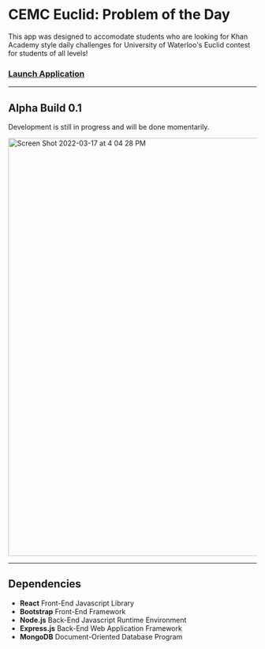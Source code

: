 # CEMC Euclid: Problem of the Day

This app was designed to accomodate students who are looking for Khan Academy style daily challenges for University of Waterloo's Euclid contest for students of all levels!

### [Launch Application](https://cemc-euclid-problem-of-the-day.herokuapp.com)

---

## Alpha Build 0.1

Development is still in progress and will be done momentarily.

<img width="846" alt="Screen Shot 2022-03-17 at 4 04 28 PM" src="https://user-images.githubusercontent.com/35755386/158886308-35c55f89-a23b-41a3-b04d-b2b9fa6a268a.png">

---

## Dependencies

- **React** Front-End Javascript Library
- **Bootstrap** Front-End Framework
- **Node.js** Back-End Javascript Runtime Environment
- **Express.js** Back-End Web Application Framework
- **MongoDB** Document-Oriented Database Program
